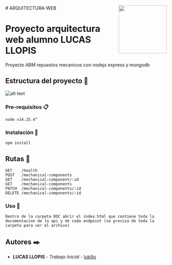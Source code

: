 <img src="https://facuimagenes.s3.amazonaws.com/nodejs.png" width="150px" align="right" />
# ARQUITECTURA-WEB

# Proyecto arquitectura web alumno LUCAS LLOPIS 

Proyecto ABM repuestos mecanicos con nodejs express y mongodb

## Estructura del proyecto 🚀

![alt text](https://arquitectura-web.s3.amazonaws.com/Captura+de+Pantalla+2021-04-16+a+la(s)+20.52.10.png)

### Pre-requisitos 📋

```
node v14.15.4^
```

### Instalación 🔧

```
npm install
```

## Rutas 📌

```
GET    /health
POST   /mechanical-components
GET    /mechanical-component/:id
GET    /mechanical-components
PATCH  /mechanical-components/:id
DELETE /mechanical-components/:id
```

### Uso 📝

```
Dentro de la carpeta DOC abrir el index.html que contiene toda la documentacion de la api y de cada endpoint (se precisa de toda la carpeta para ver el archivo)
```


## Autores ✒️

* **LUCAS LLOPIS** - *Trabajo Inicial* - [lukillo](https://github.com/lukillo/ARQUITECTURA-WEB)


